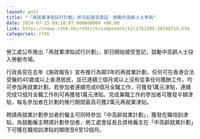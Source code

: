 ```yaml
---
layout: post
title: "「再就業津貼試行計劃」即日起接受登記　鼓勵中高齡人士參與"
date: 2024-07-15 09:28:07.000000000 +08:00
link: https://news.rthk.hk/rthk/ch/component/k2/1761599-20240715.htm
categories: rthk
---
```


勞工處公布推出「再就業津貼試行計劃」，即日開始接受登記，鼓勵中高齡人士投入勞動市場。

行政長官在去年《施政報告》宣布推行為期3年的再就業計劃，任何可在香港合法受僱的40歲或以上香港居民，並已連續三個月或以上沒有從事任何獲酬工作，均可參加再就業計劃。若參加者連續完成6個月全職工作，可獲發1萬元津貼，連續完成12個月全職工作則可再獲發1萬元津貼。完成兼職工作的參加者可獲發半額津貼，每名參加者在計劃的推行期間最高可獲2萬元再就業津貼。

聘請再就業計劃參加者的僱主可同時參加「中高齡就業計劃」，獲發在職培訓津貼。為鼓勵僱主聘請計劃參加者，勞工處會延長合資格僱主在「中高齡就業計劃」下可獲在職培訓津貼的期限至6至12個月。
